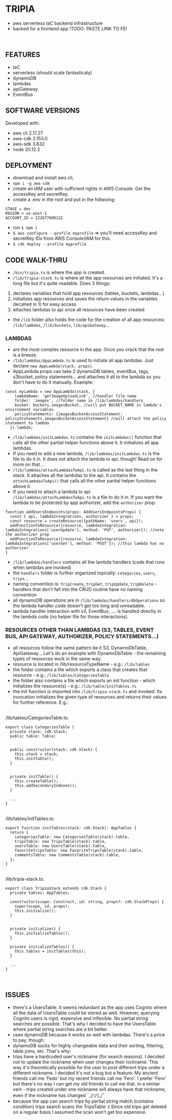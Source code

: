 # TRIPIA
- aws serverless IaC backend infrastructure
- backed for a frontend app !TODO: PASTE LINK TO FE!
<br />

## FEATURES
- IaC
- serverless (should scale fantasticaly)
- dynamoDB
- lambdas
- apiGateway
- EventBus

## SOFTWARE VERSIONS
Developed with:
- aws cli 2.17.27
- aws-cdk 2.153.0
- aws-sdk 3.632
- node 20.12.2

## DEPLOYMENT
- download and install aws cli, 
- `npm i -g aws-cdk` 
- create an IAM user with sufficient rights in AWS Console. Get the accessKey and secretKey.
- create a .env in the root and put in the follwoing:
```
STAGE = dev
REGION = us-east-1
ACCOUNT_ID = 222677608122
```
- run `$ npm i`
- `$ aws configure --profile myprofile` => you'll need accessKey and secretKey IDs from AWS Console/IAM for this.
- `$ cdk deploy --profile myprofile`

## CODE WALK-THRU
- `/bin/tripia.ts` is where the app is created.
- `/lib/tripia-stack.ts` is where all the app resources are initiated. It's a long file but it's quite readable. Does 3 things:
1) declares variables that hold app resources (tables, buckets, lambdas...)
2) initializes app resources and saves the return values in the variables decalred in 1) for easy access
3) attaches lambdas to api once all resources have been created
- the `/lib` folder also holds the code for the creation of all app resources: `/lib/lambdas`, `/lib/buckets`, `lib/apiGateway`...

### LAMBDAS
- are the most complex resource in the app. Once you crack that the rest is a breeze.
- `/lib/lambdas/AppLambda.ts` is used to initiate all app lambdas. Just declare `new AppLambda(stack, props)`.
- AppLambda props can take 2 dynamoDB tables, eventBus, tags, s3bucket, policy statements... and attaches it all to the lambda so you don't have to do it manually. Example:
```
const myLambda = new AppLambda(stack, {
    lambdaName: 'getImageUploadLink', //handler file name
    folder: 'images', //folder name in /lib/lambdas/handlers
    bucket: buckets.imagesBucket, //will put BUCKET_NAME in lambda's environment variables
    policyStatements: {imagesBucketAccessStatement: policyStatements.imagesBucketAccessStatement} //will attach the policy statement to lambda
  }).lambda;
```
- `/lib/lambdas/initLambdas.ts` contains the `initLambdas()` function that calls all the other partial helper functions above it. It initializes all app lambdas.
- If you need to add a new lambda, `/lib/lambdas/initLambdas.ts` is the file to do it in. It does not attach the lambda to api, though! Read on for more on that...
- `/lib/lambdas/attachLambdasToApi.ts` is called as the last thing in the stack. It attaches all the lambdas to the api. It contains the `attachLambdasToApi()` that calls all the other partial helper functions above it.
- If you need to attach a lambda to api `/lib/lambdas/attachLambdasToApi.ts` is a file to do it in. If you want the lambda to be protected by app authorizer, add the `authorizer` prop:
```
function addUsersEndpoints(props: AddUsersEndpointsProps) {
  const { api, lambdaIntegrations, authorizer } = props;
  const resource = createResource({pathName: 'users', api});
  addFunctionToResource({resource, lambdaIntegration: lambdaIntegrations['userUpdate'], method: 'PUT', authorizer}); //note the authorizer prop
  addFunctionToResource({resource, lambdaIntegration: lambdaIntegrations['userGet'], method: 'POST'}); //this lambda has no authorizer
}
```
- `/lib/lambdas/handlers` contains all the lambda handlers (code that runs when lambdas are invoked)
- the `handlers` folder is further organized topically: `categories`, `users`, `trips`...
- naming convention is: `tripCreate`, `tripGet`, `tripUpdate`, `tripDelete` - handlers that don't fall into the CRUD routine have no naming convention
- all dynamoDB operations are in `/lib/lambdas/handlers/dbOperations` so the lambda handler code doesn't get too long and unreadable.
- lambda handler interaction with s3, EventBus, .... is handled directly in the lambda code (no helper file for those interactions).

### RESOURCES OTHER THAN LAMBDAS (S3, TABLES, EVENT BUS, API GATEWAY, AUTHORIZER, POLICY STATEMENTS...)
- all resources follow the same pattern be it S3, DynamoDbTable, ApiGateway... Let's do an example with DynamoDbTable - the remaining types of resources work in the same way:
- resource is located in /lib/resourceTypeName - e.g.: `/lib/tables`
- the folder contains a file which exports a class that creates that resource - e.g.: `/lib/tables/CategoriesTable`
- the folder also contains a file which exports an init function - which initializes the resource(s) - e.g.: `/lib/table/initTables.ts`
- the init function is imported into `/lib/tripia-stack.ts` and invoked. Its invocation initializes the given type of resources and returns their values for further reference. E.g.:

<br />
/lib/tables/CategoriesTable.ts:

```
export class CategoriesTable {
  private stack: cdk.Stack;
  public table: Table;


  public constructor(stack: cdk.Stack) {
    this.stack = stack;
    this.initTable();
  }


  private initTable() {
    this.createTable();
    this.addSecondaryIndexes();
  }

  ...
}
```

<br />
/lib/tables/initTables.ts:

```
export function initTables(stack: cdk.Stack): AppTables {
  return {
    categoriesTable: new CategoriesTable(stack).table,
    tripsTable: new TripsTable(stack).table,
    usersTable: new UsersTable(stack).table,
    favoriteTripsTable: new FavoriteTripsTable(stack).table,
    commentsTable: new CommentsTable(stack).table,
  };
}
```

<br />
/lib/tripia-stack.ts:

```
export class TripiaStack extends cdk.Stack {
  private tables: AppTables;

  constructor(scope: Construct, id: string, props?: cdk.StackProps) {
    super(scope, id, props);
    this.initialize();
  }

  
  private initialize() {
    this.initializeTables();
  }

  private initializeTables() {
    this.tables = initTables(this);
  }

  ...
}
```
<br />



## ISSUES
- there's a UsersTable. It seems redundant as the app uses Cognito where all the data of UsersTable could be stored as well. However, querying Cognito users is rigid, expensive and inflexible. No partial string searches are possible. That's why I decided to have the UsersTable where partial string searches are a bit better.
- uses dynamoDB because it works so well with lambdas. There's a price to pay, though: 
- dynamoDB sucks for highly changeable data and their sorting, filtering, table joins, etc. That's why:
- trips have a hardcoded user's nickname (for search reasons). I decided not to update the nickname when user changes their nickname. This way it's theoretically possible for the user to post different trips under a different nickname. I decided it's not a bug but a feature: My ancient friends call me 'Fedo' but my recent friends call me 'Fero'. I prefer 'Fero' but there's no way I can get my old friends to call me that. In a similar vein - trips created under one nickname will always have that nickname, even if the nickname has changed ¯\_(ツ)_/¯
- because the app can search trips by partial string match (contains condition) trips search scans the TripsTable :( Since old trips get deleted on a regular basis I assumed the scan won't get too expensive.


